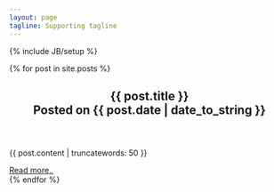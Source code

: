 ```yaml
---
layout: page
tagline: Supporting tagline
---
```

{% include JB/setup %}

{% for post in site.posts %}
<div class="entry-content">
	<article class="unit-article layout-page">
		<div class="unit-article-inner">
			<div class="content">
				<header>
					<h1 class="h2 entry-title">
						<div class="title">{{ post.title }}</div>
						<span class="date">Posted on {{ post.date | date_to_string }}</span>
					</h1>
				</header>
				<div class="entry-content">
					<p>
						{{ post.content | truncatewords: 50 }}
					</p>
				</div>
				<footer class="article-footer">
					<a class="read-more" href="{{ BASE_PATH }}{{ post.url }}">Read more..</a>
				</footer>
			</div>
		</div>
	</article>
</div>
{% endfor %}